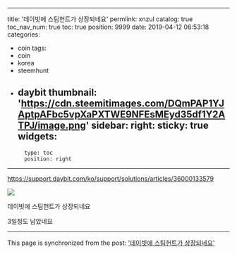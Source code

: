 
---
title: '데이빗에 스팀헌트가 상장되네요'
permlink: xnzul
catalog: true
toc_nav_num: true
toc: true
position: 9999
date: 2019-04-12 06:53:18
categories:
- coin
tags:
- coin
- korea
- steemhunt
- daybit
thumbnail: 'https://cdn.steemitimages.com/DQmPAP1YJAptpAFbc5vpXaPXTWE9NFEsMEyd35df1Y2ATPJ/image.png'
sidebar:
    right:
        sticky: true
widgets:
    -
        type: toc
        position: right
---


https://support.daybit.com/ko/support/solutions/articles/36000133579

![](https://cdn.steemitimages.com/DQmPAP1YJAptpAFbc5vpXaPXTWE9NFEsMEyd35df1Y2ATPJ/image.png)


데이빗에 스팀헌트가 상장되네요


3일정도 남았네요

- - -

This page is synchronized from the post: ['데이빗에 스팀헌트가 상장되네요'](https://steemit.com/@virus707/xnzul)

